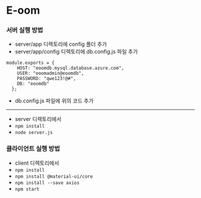 # E-oom

### 서버 실행 방법
- server/app 디렉토리에 config 폴더 추가
- server/app/config 디렉토리에 db.config.js 파일 추가

```
module.exports = {
    HOST: "eoomdb.mysql.database.azure.com",
    USER: "eoomadmin@eoomdb",
    PASSWORD: "qwe123!@#",
    DB: "eoomdb"
  };
```

- db.config.js 파일에 위의 코드 추가

------
- server 디렉토리에서 
- `npm install`
- `node server.js` 

### 클라이언트 실행 방법
- client 디렉토리에서
- `npm install`
- `npm install @material-ui/core`
- `npm install --save axios`
- `npm start`

